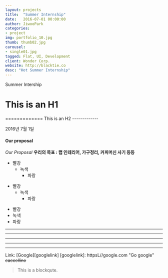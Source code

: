 ```yaml
---
layout: projects
title:  "Summer Internship"
date:   2016-07-01 00:00:00
author: JiwooPark
categories:
- project
img: portfolio_10.jpg
thumb: thumb02.jpg
carousel:
- single01.jpg
tagged: Flat, UI, Development
client: Wonder Corp.
website: http://blacktie.co
desc: "Hot Summer Internship"
---
```

<p>Summer Intership</p>
<h1>This is an H1</h1>
=============
This is an H2
-------------

2016년 7월 1일
#### Our proposal
*Our Proposal*
**우리의 목표 : 랩 인테리어, 가구정리, 커피머신 사기 등등**
* 빨강
    * 녹색
        * 파랑

+ 빨강
    + 녹색
        + 파랑

- 빨강
- 녹색
- 파랑
* * *
***
*****
- - -
----------------------------------
Link: [Google][googlelink]
[googlelink]: httpsL//google.com "Go google"
~~caccelline~~
> This is a blockqute.
